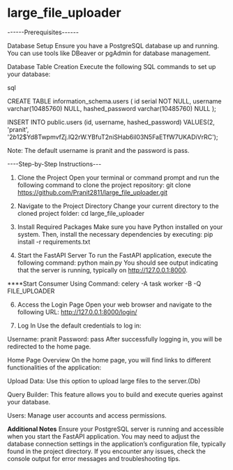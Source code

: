 # large_file_uploader


------Prerequisites------

Database Setup
Ensure you have a PostgreSQL database up and running. You can use tools like DBeaver or pgAdmin for database management.

Database Table Creation
Execute the following SQL commands to set up your database:

sql

CREATE TABLE information_schema.users (
    id serial NOT NULL,
    username varchar(10485760) NULL,
    hashed_password varchar(10485760) NULL
);

INSERT INTO public.users
(id, username, hashed_password)
VALUES(2, 'pranit', '$2b$12$Yd8TwpmvfZj.lQ2rW.YBfuT2niSHab6il03N5FaETfW7UKADiVrRC');

Note: The default username is pranit and the password is pass.

----Step-by-Step Instructions---

1. Clone the Project
Open your terminal or command prompt and run the following command to clone the project repository:
git clone https://github.com/Pranit2811/large_file_uploader.git

2. Navigate to the Project Directory
Change your current directory to the cloned project folder:
cd large_file_uploader

3. Install Required Packages
Make sure you have Python installed on your system. Then, install the necessary dependencies by executing:
pip install -r requirements.txt

4. Start the FastAPI Server
To run the FastAPI application, execute the following command:
python main.py
You should see output indicating that the server is running, typically on http://127.0.0.1:8000.

****Start Consumer Using Command: celery -A task worker -B -Q FILE_UPLOADER

6. Access the Login Page
Open your web browser and navigate to the following URL:
http://127.0.0.1:8000/login/

7. Log In
Use the default credentials to log in:

Username: pranit
Password: pass
After successfully logging in, you will be redirected to the home page.

Home Page Overview
On the home page, you will find links to different functionalities of the application:

Upload Data: Use this option to upload large files to the server.(Db)

Query Builder: This feature allows you to build and execute queries against your database.

Users: Manage user accounts and access permissions.

****Additional Notes****
Ensure your PostgreSQL server is running and accessible when you start the FastAPI application.
You may need to adjust the database connection settings in the application’s configuration file, typically found in the project directory.
If you encounter any issues, check the console output for error messages and troubleshooting tips.
